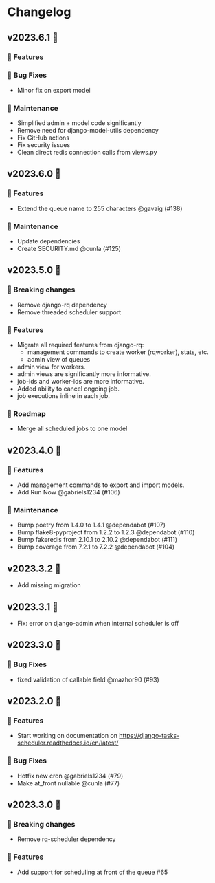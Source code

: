 # Changelog

## v2023.6.1 🌈

### 🚀 Features

### 🐛 Bug Fixes

* Minor fix on export model

### 🧰 Maintenance

* Simplified admin + model code significantly
* Remove need for django-model-utils dependency
* Fix GitHub actions
* Fix security issues
* Clean direct redis connection calls from views.py

## v2023.6.0 🌈

### 🚀 Features

* Extend the queue name to 255 characters @gavaig (#138)

### 🧰 Maintenance

* Update dependencies
* Create SECURITY.md @cunla (#125)

## v2023.5.0 🌈

### 🚀 Breaking changes

* Remove django-rq dependency
* Remove threaded scheduler support

### 🚀 Features

* Migrate all required features from django-rq:
    * management commands to create worker (rqworker), stats, etc.
    * admin view of queues
* admin view for workers.
* admin views are significantly more informative.
* job-ids and worker-ids are more informative.
* Added ability to cancel ongoing job.
* job executions inline in each job.

### 🚀 Roadmap

* Merge all scheduled jobs to one model

## v2023.4.0 🌈

### 🚀 Features

* Add management commands to export and import models.
* Add Run Now @gabriels1234 (#106)

### 🧰 Maintenance

* Bump poetry from 1.4.0 to 1.4.1 @dependabot (#107)
* Bump flake8-pyproject from 1.2.2 to 1.2.3 @dependabot (#110)
* Bump fakeredis from 2.10.1 to 2.10.2 @dependabot (#111)
* Bump coverage from 7.2.1 to 7.2.2 @dependabot (#104)

## v2023.3.2 🌈

* Add missing migration

## v2023.3.1 🌈

* Fix: error on django-admin when internal scheduler is off

## v2023.3.0 🌈

### 🐛 Bug Fixes

* fixed validation of callable field @mazhor90 (#93)

## v2023.2.0 🌈

### 🚀 Features

* Start working on documentation on https://django-tasks-scheduler.readthedocs.io/en/latest/

### 🐛 Bug Fixes

* Hotfix new cron @gabriels1234 (#79)
* Make at_front nullable @cunla (#77)

## v2023.3.0 🌈

### 🚀 Breaking changes

* Remove rq-scheduler dependency

### 🚀 Features

* Add support for scheduling at front of the queue #65
